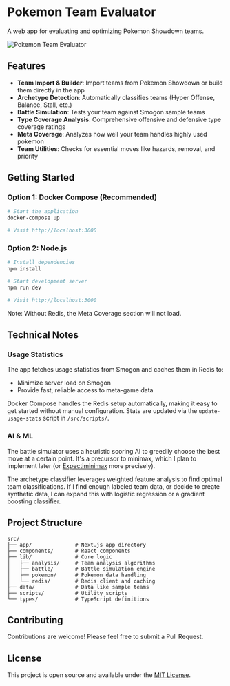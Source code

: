 # Pokemon Team Evaluator

A web app for evaluating and optimizing Pokemon Showdown teams.

![Pokemon Team Evaluator](https://img.shields.io/badge/Pokemon-Team%20Evaluator-blue)

## Features

- **Team Import & Builder**: Import teams from Pokemon Showdown or build them directly in the app
- **Archetype Detection**: Automatically classifies teams (Hyper Offense, Balance, Stall, etc.)
- **Battle Simulation**: Tests your team against Smogon sample teams
- **Type Coverage Analysis**: Comprehensive offensive and defensive type coverage ratings
- **Meta Coverage**: Analyzes how well your team handles highly used pokemon
- **Team Utilities**: Checks for essential moves like hazards, removal, and priority

## Getting Started

### Option 1: Docker Compose (Recommended)

```bash
# Start the application
docker-compose up

# Visit http://localhost:3000
```

### Option 2: Node.js

```bash
# Install dependencies
npm install

# Start development server
npm run dev

# Visit http://localhost:3000
```

Note: Without Redis, the Meta Coverage section will not load.

## Technical Notes

### Usage Statistics

The app fetches usage statistics from Smogon and caches them in Redis to:
- Minimize server load on Smogon
- Provide fast, reliable access to meta-game data

Docker Compose handles the Redis setup automatically, making it easy to get started without manual configuration. Stats are updated via the `update-usage-stats` script in `/src/scripts/`.

### AI & ML

The battle simulator uses a heuristic scoring AI to greedily choose the best move at a certain point. It's a precursor to minimax, which I plan to implement later (or [Expectiminimax](https://en.wikipedia.org/wiki/Expectiminimax) more precisely).

The archetype classifier leverages weighted feature analysis to find optimal team classifications. If I find enough labeled team data, or decide to create synthetic data, I can expand this with logistic regression or a gradient boosting classifier.

## Project Structure

```
src/
├── app/              # Next.js app directory
├── components/       # React components
├── lib/              # Core logic
│   ├── analysis/     # Team analysis algorithms
│   ├── battle/       # Battle simulation engine
│   ├── pokemon/      # Pokemon data handling
│   └── redis/        # Redis client and caching
├── data/             # Data like sample teams
├── scripts/          # Utility scripts
└── types/            # TypeScript definitions
```


## Contributing

Contributions are welcome! Please feel free to submit a Pull Request.

## License

This project is open source and available under the [MIT License](https://opensource.org/licenses/MIT).